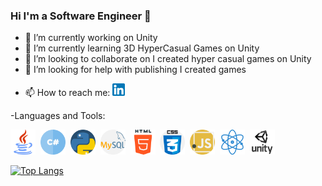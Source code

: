 ### Hi I'm a Software Engineer 👋


- 🔭 I’m currently working on Unity
- 🌱 I’m currently learning 3D HyperCasual Games on Unity
- 👯 I’m looking to collaborate on I created hyper casual games on Unity
- 🤔 I’m looking for help with publishing I created games
<!---
- 💬 Ask me about ...-->
- 📫 How to reach me: <a href="https://www.linkedin.com/in/hakankarakoca/" title="linkedin"><img src="img/linkedin.png" width="20" height="20" /></a>
  
-Languages and Tools:
<p>
<img src="img/java.png" width="40" height="40" />&nbsp;
<img src="img/hashtag.png" width="40" height="40" />&nbsp;
<img src="img/python.png" width="40" height="40" />&nbsp;
<img src="img/mysql.png" width="40" height="40" />&nbsp;
<img src="img/html-5.png" width="40" height="40" />&nbsp;
<img src="img/css.png" width="40" height="40" />&nbsp;
<img src="img/javascript.png" width="40" height="40" />&nbsp;
<img src="img/react.png" width="40" height="40" />&nbsp;
<img src="img/unity-icon.png" width="40" height="40" />
</p>

[![Top Langs](https://github-readme-stats.vercel.app/api/top-langs/?username=hakaell)](https://github.com/hakaell/github-readme-stats)



<!---
[![Anurag's GitHub stats](https://github-readme-stats.vercel.app/api?username=hakaell)](https://github.com/hakaell/github-readme-stats)
-->
